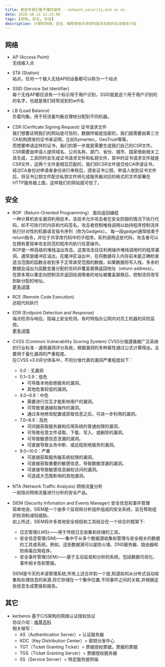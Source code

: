 ```yaml
---
title: 那些年我们看不懂的缩写 - network,security,and so on.
date: 2020-10-13 12:25:00
tags: [网络, 安全, 杂谈]
description: 计算机网络、安全、编程等相关领域可能涉及到的名词缩写介绍
---
```


## 网络

* AP (Access Point)   
    无线接入点

* STA (Station)   
    站点，任何一个接入无线AP的设备都可以称为一个站点

* SSID (Service Set Identifier)   
    每个无线AP都应该有一个标示用于用户识别，SSID就是这个用于用户识别的的名字，也就是我们经常说到的wifi名

* LB (Load Balance)  
    负载均衡。用于将流量均衡合理地分配到不同机器。 

* CSR (Cerificate Signing Request) 证书请求文件  
    我们想要证明我们的网站是可信的，数据传输是加密的，我们就需要由第三方CA机构颁发的证书来证明，比如Symantec，GeoTrust等等。  
    而想要申请这样的证书，我们的第一步就是需要生成我们自己的CSR文件。  
    CSR需要由申请人提供域名、公司名称、部门、省份、城市、国家借助相关工具生成，工具同时会生成证书请求文件和私钥文件，其中的证书请求文件就是CSR文件，这两个文件是相互匹配的，我们将CSR文件提交给CA申请证书，经过CA身份对申请者身份进行审核后，颁发证书公钥，申请人收到证书文件后，将证书公钥文件配合私钥文件转化成服务器对应的格式的文件部署在HTTP服务器上面，这样我们的网站就可信了。  

## 安全

* ROP（Return-Oriented Programming） 面向返回编程   
    一种计算机安全漏洞利用技术，该技术允许攻击者在安全防御的情况下执行代码，如不可执行的内存和代码签名。攻击者控制堆栈调用以劫持程序控制流并执行针对性的机器语言指令序列（称为Gadgets）。 每一段gadget通常结束于return指令，并位于共享库代码中的子程序。系列调用这些代码，攻击者可以在拥有更简单攻击防范的程序内执行任意操作。  
    ROP是一种高级的堆栈溢出攻击。这类攻击往往利用操作堆栈调用时的程序漏洞，通常是缓冲区溢出。在缓冲区溢出中，在将数据存入内存前未能正确检查适当范围的函数会收到多于正常承受范围的数据，如果数据将写入栈，多余的数据会溢出为函数变量分配的空间并覆盖替换返回地址（return address）。在原本用以重定向控制流并返回给调用者的地址被覆盖替换后，控制流将改写到新分配的地址。   
    [更多详情](https://bbs.pediy.com/thread-223798.htm)

* RCE (Remote Code Execution)  
    远程代码执行

* EDR (Endpoint Detection and Response)    
    端点检测与响应。指端上安全检测。有时特指办公网内对员工机器的风险监控。    
    [更多详情](https://www.esecurityplanet.com/products/top-endpoint-detection-response-solutions.html)
 
 * CVSS (Common Vulnerability Scoring System)
    CVSS分值遵循被广泛采纳的行业标准 - 通用漏洞评分系统，根据漏洞的多种属性通过公式计算得出。主要用于量化漏洞的严重程度。     
    在CVSS v3.0评分体系中，不同分值代表的漏洞严重程度如下：   
    * 0.0：无漏洞   
    * 0.1~3.9：低危   
        * 可导致本地拒绝服务的漏洞。  
        * 其他危害较低的漏洞。  
    * 4.0~6.9：中危  
        * 需要进行交互才能影响用户的漏洞。  
        * 可导致普通越权操作的漏洞。  
        * 通过本地修改配置或获取信息之后，可进一步利用的漏洞。  
    * 7.0~8.9：高危  
        * 可间接获取服务器和应用系统的普通权限的漏洞。  
        * 可导致任意文件读取、下载、写入、或删除的漏洞。  
        * 可导致敏感信息泄漏的漏洞。  
        * 可直接导致业务中断、或远程拒绝服务的漏洞。  
    * 9.0~10.0：严重  
        * 可直接获取服务器系统权限的漏洞。  
        * 可直接获取重要的敏感信息，导致数据泄漏的漏洞。  
        * 可直接导致敏感信息越权访问的漏洞。  
        * 可造成大范围影响的其他漏洞。  

* NTA (Network Traffic Analysis) 网络流量分析  
    一般指对网络流量进行分析的安全产品。

* SIEM (Security Infomation and Events Manager) 安全信息和事件管理  
    简单地说，SIEM是一个由多个监视和分析组件组成的安全系统，旨在帮助组织检测和减轻威胁。  
    如上所述，SIEM将许多其他安全规程和工具结合在一个综合的框架下:  
    * 日志管理(LMS)——用于传统日志收集和存储的工具。  
    * 安全信息管理(SIM)——集中于从多个数据源收集和管理与安全相关的数据的工具或系统。例如，这些数据源可以是防火墙、DNS服务器、路由器和防病毒应用程序。  
    * 安全事件管理(SEM)——基于主动监视和分析的系统，包括数据可视化、事件相关性和警报。   

    SIEM是今天的术语管理系统,所有上述合并到一个层,知道如何从分布式自动收集和处理信息的来源,将它存储在一个集中位置,不同事件之间的关联,并根据这些信息生成警报和报告。  

## 其它

* kerberos 基于C/S架构的网络认证授权协议  
    协议介绍：[维基百科](https://zh.wikipedia.org/wiki/Kerberos)  
    相关缩写：  
    * AS（Authentication Server）= 认证服务器  
    * KDC（Key Distribution Center）= 密钥分发中心  
    * TGT（Ticket Granting Ticket）= 票据授权票据，票据的票据  
    * TGS（Ticket Granting Server）= 票据授权服务器  
    * SS（Service Server）= 特定服务提供端  







